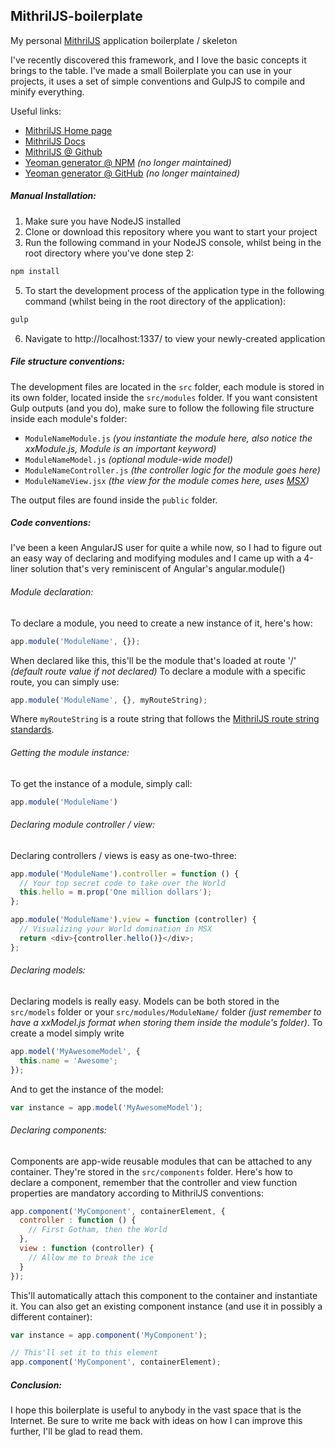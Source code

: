 ## MithrilJS-boilerplate

My personal [MithrilJS](http://lhorie.github.io/mithril/) application boilerplate / skeleton

I've recently discovered this framework, and I love the basic concepts it brings to the table. I've made a small Boilerplate you can use in your projects, it uses a set of simple conventions and GulpJS to compile and minify everything.

Useful links:
- [MithrilJS Home page](http://lhorie.github.io/mithril/)
- [MithrilJS Docs](http://lhorie.github.io/mithril/mithril.html)
- [MithrilJS @ Github](https://github.com/lhorie/mithril.js)
- [Yeoman generator @ NPM](https://www.npmjs.com/package/generator-mithrilbp) _(no longer maintained)_
- [Yeoman generator @ GitHub](https://github.com/fristys/generator-mithrilbp) _(no longer maintained)_

##### Manual Installation:

1. Make sure you have NodeJS installed
2. Clone or download this repository where you want to start your project
3. Run the following command in your NodeJS console, whilst being in the root directory where you've done step 2:

```bash
npm install
```

5. To start the development process of the application type in the following command (whilst being in the root directory of the application):

```bash
gulp
```

6. Navigate to http://localhost:1337/ to view your newly-created application

##### File structure conventions:

The development files are located in the `src` folder, each module is stored in its own folder, located inside the `src/modules` folder.
If you want consistent Gulp outputs (and you do), make sure to follow the following file structure inside each module's folder:

* `ModuleNameModule.js` _(you instantiate the module here, also notice the xxModule.js, Module is an important keyword)_
* `ModuleNameModel.js` _(optional module-wide model)_
* `ModuleNameController.js` _(the controller logic for the module goes here)_
* `ModuleNameView.jsx` _(the view for the module comes here, uses [MSX](https://github.com/insin/msx))_

The output files are found inside the `public` folder.

##### Code conventions:

I've been a keen AngularJS user for quite a while now, so I had to figure out an easy way of declaring and modifying modules and I came up with a 4-liner solution that's very reminiscent of Angular's angular.module()

###### Module declaration:
To declare a module, you need to create a new instance of it, here's how:

```javascript
app.module('ModuleName', {});
```

When declared like this, this'll be the module that's loaded at route '/' _(default route value if not declared)_
To declare a module with a specific route, you can simply use:

```javascript
app.module('ModuleName', {}, myRouteString);
```

Where `myRouteString` is a route string that follows the [MithrilJS route string standards](http://lhorie.github.io/mithril/routing.html).

###### Getting the module instance:

To get the instance of a module, simply call:

```javascript
app.module('ModuleName')
```

###### Declaring module controller / view:

Declaring controllers / views is easy as one-two-three:

```javascript
app.module('ModuleName').controller = function () {
  // Your top secret code to take over the World
  this.hello = m.prop('One million dollars');
};

app.module('ModuleName').view = function (controller) {
  // Visualizing your World domination in MSX
  return <div>{controller.hello()}</div>;
};
```

###### Declaring models:

Declaring models is really easy. Models can be both stored in the `src/models` folder or your `src/modules/ModuleName/` folder _(just remember to have a xxModel.js format when storing them inside the module's folder)_. To create a model simply write

```javascript
app.model('MyAwesomeModel', {
  this.name = 'Awesome';
});
```

And to get the instance of the model:

```javascript
var instance = app.model('MyAwesomeModel');
```

###### Declaring components:

Components are app-wide reusable modules that can be attached to any container. They're stored in the `src/components` folder.
Here's how to declare a component, remember that the controller and view function properties are mandatory according to MithrilJS conventions:

```javascript
app.component('MyComponent', containerElement, {
  controller : function () {
    // First Gotham, then the World
  },
  view : function (controller) {
    // Allow me to break the ice
  }
});
```

This'll automatically attach this component to the container and instantiate it. You can also get an existing component instance (and use it in possibly a different container):

```javascript
var instance = app.component('MyComponent');

// This'll set it to this element
app.component('MyComponent', containerElement);
```

##### Conclusion:

I hope this boilerplate is useful to anybody in the vast space that is the Internet. Be sure to write me back with ideas on how I can improve this further, I'll be glad to read them.
